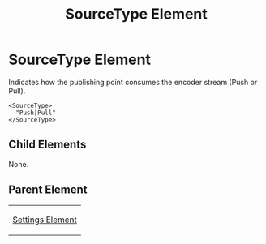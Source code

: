 ﻿---
title: SourceType Element
TOCTitle: SourceType Element
ms:assetid: bcc44441-a36c-4540-86ab-23b11772d958
ms:mtpsurl: https://msdn.microsoft.com/en-us/library/Hh547058(v=VS.90)
ms:contentKeyID: 37836899
ms.date: 05/02/2012
mtps_version: v=VS.90
---

# SourceType Element

Indicates how the publishing point consumes the encoder stream (Push or Pull).

    <SourceType>
      "Push|Pull"
    </SourceType>

## Child Elements

None.

## Parent Element

<table>
<colgroup>
<col style="width: 100%" />
</colgroup>
<tbody>
<tr class="odd">
<td><p><a href="settings-element.md">Settings Element</a></p></td>
</tr>
</tbody>
</table>

